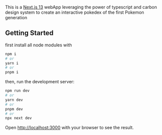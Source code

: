 This is a [Next.js 13](https://nextjs.org/) webApp leveraging the power of typescript and carbon design system to create an interactive pokedex of the first Pokemon generation

## Getting Started

first install all node modules with
```bash
npm i
# or
yarn i
# or
pnpm i

```

then, run the development server:

```bash
npm run dev
# or
yarn dev
# or
pnpm dev
# or
npx next dev
```

Open [http://localhost:3000](http://localhost:3000) with your browser to see the result.

